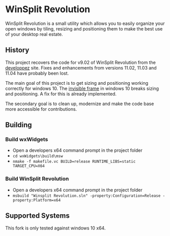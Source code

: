 # WinSplit Revolution

WinSplit Revolution is a small utility which allows you to easily organize your
open windows by tiling, resizing and positioning them to make the best use of
your desktop real estate.

## History

This project recovers the code for v9.02 of WinSplit Revolution from the
[developpez](http://projets.developpez.com/projects/winsplit-revolution/) site.
Fixes and enhancements from versions 11.02, 11.03 and 11.04 have probably been
lost.

The main goal of this project is to get sizing and positioning working correctly
for windows 10. The [invisible frame](https://github.com/Maximus5/ConEmu/issues/284#issuecomment-257339519)
in windows 10 breaks sizing and positioning. A fix for this is already
implemented.

The secondary goal is to clean up, modernize and make the code base more
accessible for contributions.

## Building

### Build wxWidgets

- Open a developers x64 command prompt in the project folder
- `cd wxWidgets\build\msw`
- `nmake -f makefile.vc BUILD=release RUNTIME_LIBS=static TARGET_CPU=X64`

### Build WinSplit Revolution

- Open a developers x64 command prompt in the project folder
- `msbuild "Winsplit Revolution.sln" -property:Configuration=Release -property:Platform=x64`

## Supported Systems

This fork is only tested against windows 10 x64.
